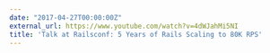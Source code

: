 ```yaml
---
date: "2017-04-27T00:00:00Z"
external_url: https://www.youtube.com/watch?v=4dWJahMi5NI
title: 'Talk at Railsconf: 5 Years of Rails Scaling to 80K RPS'
---
```

